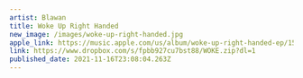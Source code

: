 ```yaml
---
artist: Blawan
title: Woke Up Right Handed
new_image: /images/woke-up-right-handed.jpg
apple_link: https://music.apple.com/us/album/woke-up-right-handed-ep/1587666517
link: https://www.dropbox.com/s/fpbb927cu7bst88/WOKE.zip?dl=1
published_date: 2021-11-16T23:08:04.263Z
---
```

